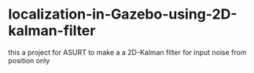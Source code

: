 # localization-in-Gazebo-using-2D-kalman-filter
this a project for ASURT to make a a 2D-Kalman filter for input noise from position only
